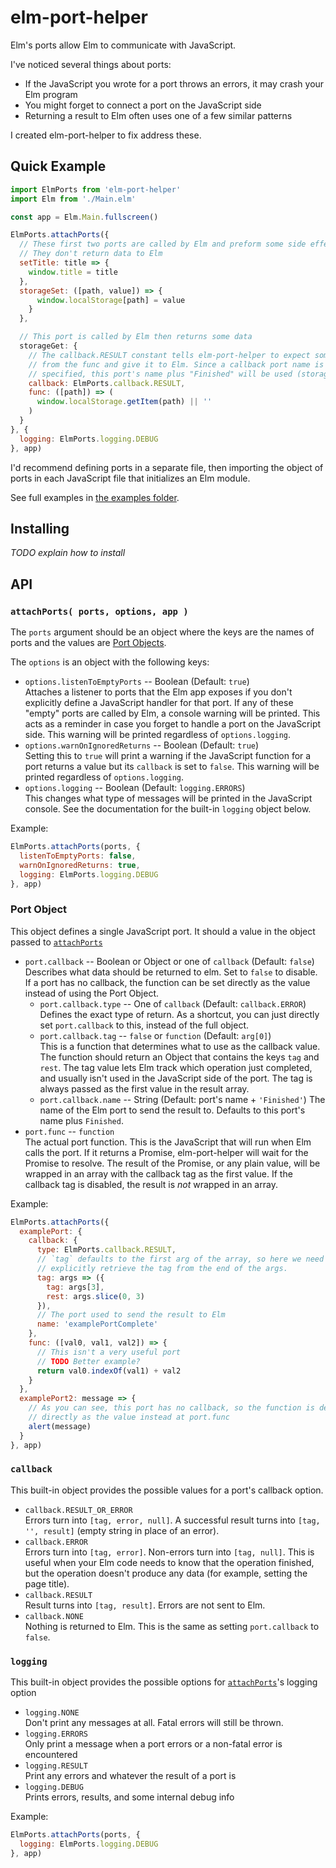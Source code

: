 # elm-port-helper

Elm's ports allow Elm to communicate with JavaScript.

I've noticed several things about ports:

* If the JavaScript you wrote for a port throws an errors, it may crash your Elm program
* You might forget to connect a port on the JavaScript side
* Returning a result to Elm often uses one of a few similar patterns

I created elm-port-helper to fix address these.

## Quick Example

```js
import ElmPorts from 'elm-port-helper'
import Elm from './Main.elm'

const app = Elm.Main.fullscreen()

ElmPorts.attachPorts({
  // These first two ports are called by Elm and preform some side effect.
  // They don't return data to Elm
  setTitle: title => {
    window.title = title
  },
  storageSet: ([path, value]) => {
      window.localStorage[path] = value
    }
  },

  // This port is called by Elm then returns some data
  storageGet: {
    // The callback.RESULT constant tells elm-port-helper to expect some result
    // from the func and give it to Elm. Since a callback port name is not
    // specified, this port's name plus "Finished" will be used (storageGetFinished)
    callback: ElmPorts.callback.RESULT,
    func: ([path]) => (
      window.localStorage.getItem(path) || ''
    )
  }
}, {
  logging: ElmPorts.logging.DEBUG
}, app)

```

I'd recommend defining ports in a separate file, then importing the object of
ports in each JavaScript file that initializes an Elm module.

See full examples in [the examples folder](examples).

## Installing

*TODO explain how to install*

## API

### `attachPorts( ports, options, app )`

The `ports` argument should be an object where the keys are the names of ports
and the values are [Port Objects](#port-object).

The `options` is an object with the following keys:

* `options.listenToEmptyPorts` -- Boolean (Default: `true`)  
  Attaches a listener to ports that the Elm app exposes if you don't explicitly
  define a JavaScript handler for that port. If any of these "empty" ports are
  called by Elm, a console warning will be printed. This acts as a reminder in
  case you forget to handle a port on the JavaScript side. This warning will
  be printed regardless of `options.logging`.
* `options.warnOnIgnoredReturns` -- Boolean (Default: `true`)  
  Setting this to `true` will print a warning if the JavaScript function for a
  port returns a value but its `callback` is set to `false`. This warning
  will be printed regardless of `options.logging`.
* `options.logging` -- Boolean (Default: `logging.ERRORS`)  
  This changes what type of messages will be printed in the JavaScript console.
  See the documentation for the built-in `logging` object below.

Example:
```js
ElmPorts.attachPorts(ports, {
  listenToEmptyPorts: false,
  warnOnIgnoredReturns: true,
  logging: ElmPorts.logging.DEBUG
}, app)
```

### Port Object

This object defines a single JavaScript port. It should a value in the object
passed to [`attachPorts`](#attachports-ports-options-app-)

* `port.callback` -- Boolean or Object or one of `callback` (Default: `false`)  
  Describes what data should be returned to elm. Set to `false` to disable.
  If a port has no callback, the function can be set directly as the value
  instead of using the Port Object.
  * `port.callback.type` -- One of `callback` (Default: `callback.ERROR`)  
    Defines the exact type of return. As a shortcut, you can just directly set
    `port.callback` to this, instead of the full object.
  * `port.callback.tag` -- `false` or `function` (Default: `arg[0]`)  
    This is a function that determines what to use as the callback value. The
    function should return an Object that contains the keys `tag` and `rest`. The
    tag value lets Elm track which operation just completed, and usually isn't
    used in the JavaScript side of the port. The tag is always passed as the first
    value in the result array.
  * `port.callback.name` -- String (Default: port's name + `'Finished'`)
    The name of the Elm port to send the result to. Defaults to this port's name
    plus `Finished`.
* `port.func` -- `function`  
  The actual port function. This is the JavaScript that will run when Elm calls
  the port. If it returns a Promise, elm-port-helper will wait for the Promise
  to resolve. The result of the Promise, or any plain value, will be wrapped in
  an array with the callback tag as the first value. If the callback tag is
  disabled, the result is *not* wrapped in an array.

Example:
```js
ElmPorts.attachPorts({
  examplePort: {
    callback: {
      type: ElmPorts.callback.RESULT,
      // `tag` defaults to the first arg of the array, so here we need to
      // explicitly retrieve the tag from the end of the args.
      tag: args => ({
        tag: args[3],
        rest: args.slice(0, 3)
      }),
      // The port used to send the result to Elm
      name: 'examplePortComplete'
    },
    func: ([val0, val1, val2]) => {
      // This isn't a very useful port
      // TODO Better example?
      return val0.indexOf(val1) + val2
    }
  },
  examplePort2: message => {
    // As you can see, this port has no callback, so the function is defined
    // directly as the value instead at port.func
    alert(message)
  }
}, app)
```

### `callback`

This built-in object provides the possible values for a port's callback option.

* `callback.RESULT_OR_ERROR`  
  Errors turn into `[tag, error, null]`. A successful result turns into
  `[tag, '', result]` (empty string in place of an error).
* `callback.ERROR`  
  Errors turn into `[tag, error]`. Non-errors turn into `[tag, null]`. This
  is useful when your Elm code needs to know that the operation finished,
  but the operation doesn't produce any data (for example, setting the
  page title).
* `callback.RESULT`  
  Result turns into `[tag, result]`. Errors are not sent to Elm.
* `callback.NONE`  
  Nothing is returned to Elm. This is the same as setting `port.callback` to
  `false`.

### `logging`

This built-in object provides the possible options for [`attachPorts`](#attachports-ports-options-app-)'s logging option

* `logging.NONE`  
  Don't print any messages at all. Fatal errors will still be thrown.
* `logging.ERRORS`  
  Only print a message when a port errors or a non-fatal error is encountered
* `logging.RESULT`  
  Print any errors and whatever the result of a port is
* `logging.DEBUG`  
  Prints errors, results, and some internal debug info

Example:
```js
ElmPorts.attachPorts(ports, {
  logging: ElmPorts.logging.DEBUG
}, app)
```
